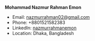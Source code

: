 
**Mohammad Nazmur Rahman Emon**
- Email: nazmurrahman02@gmail.com
- Phone: +8801521582383
- LinkedIn: [nazmurrahmanemon](https://www.linkedin.com/in/nazmurrahmanemon/)
- Location: Dhaka, Bangladesh
